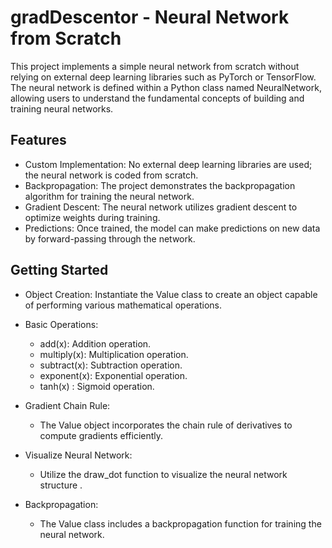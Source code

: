 # gradDescentor - Neural Network from Scratch

This project implements a simple neural network from scratch without relying on external deep learning libraries such as PyTorch or TensorFlow. The neural network is defined within a Python class named NeuralNetwork, allowing users to understand the fundamental concepts of building and training neural networks.

## Features

- Custom Implementation: No external deep learning libraries are used; the neural network is coded from scratch.
- Backpropagation: The project demonstrates the backpropagation algorithm for training the neural network.
- Gradient Descent: The neural network utilizes gradient descent to optimize weights during training.
- Predictions: Once trained, the model can make predictions on new data by forward-passing through the network.

## Getting Started

- Object Creation: Instantiate the Value class to create an object capable of performing various mathematical operations.

- Basic Operations:
  - add(x): Addition operation.
  - multiply(x): Multiplication operation.
  - subtract(x): Subtraction operation.
  - exponent(x): Exponential operation.
  - tanh(x)    : Sigmoid operation.

- Gradient Chain Rule:
  - The Value object incorporates the chain rule of derivatives to compute gradients efficiently.

- Visualize Neural Network:
  - Utilize the draw_dot function to visualize the neural network structure .

- Backpropagation:
  - The Value class includes a backpropagation function for training the neural network.
